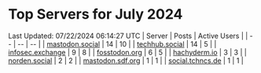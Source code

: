 # Top Servers for July 2024
Last Updated: 07/22/2024 06:14:27 UTC
| Server | Posts | Active Users |
| -- | -- | -- |
| [mastodon.social](https://mastodon.social/tags/PowerShell) | 14 | 10 |
| [techhub.social](https://techhub.social/tags/PowerShell) | 14 | 5 |
| [infosec.exchange](https://infosec.exchange/tags/PowerShell) | 9 | 8 |
| [fosstodon.org](https://fosstodon.org/tags/PowerShell) | 6 | 5 |
| [hachyderm.io](https://hachyderm.io/tags/PowerShell) | 3 | 3 |
| [norden.social](https://norden.social/tags/PowerShell) | 2 | 2 |
| [mastodon.sdf.org](https://mastodon.sdf.org/tags/PowerShell) | 1 | 1 |
| [social.tchncs.de](https://social.tchncs.de/tags/PowerShell) | 1 | 1 |
